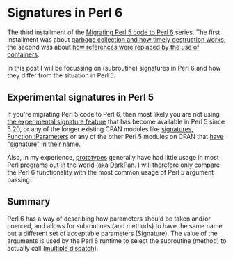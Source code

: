 Signatures in Perl 6
====================

The third installment of the
[Migrating Perl 5 code to Perl 6](5to6-introduction.md) series.  The first
installment was about
[garbage collection and how timely destruction works](5to6-finalizing.md),
the second was about
[how references were replaced by the use of containers](5to6-containers.md).

In this post I will be focussing on (subroutine) signatures in Perl 6
and how they differ from the situation in Perl 5.

Experimental signatures in Perl 5
---------------------------------
If you're migrating Perl 5 code to Perl 6, then most likely you are not
using [the experimental signature feature](https://metacpan.org/pod/distribution/perl/pod/perlsub.pod#Signatures) that has become available in Perl 5 since
5.20, or any of the longer existing CPAN modules like
[signatures](https://metacpan.org/pod/signatures),
[Function::Parameters](https://metacpan.org/pod/Function::Parameters) or
any of the other Perl 5 modules on CPAN that
[have "signature" in their name](https://metacpan.org/search?q=signature).

Also, in my experience,
[prototypes](https://metacpan.org/pod/perlsub#Prototypes) generally have had
little usage in most Perl programs out in the world (aka
[DarkPan](http://modernperlbooks.com/mt/2009/02/the-darkpan-dependency-management-and-support-problem.html).
I will therefore only compare the Perl 6 functionality with the most common
usage of Perl 5 argument passing.

Summary
-------
Perl 6 has a way of describing how parameters should be taken and/or coerced,
and allows for subroutines (and methods) to have the same name but a different
set of acceptable parameters (Signature).  The value of the arguments is used
by the Perl 6 runtime to select the subroutine (method) to actually call
([multiple dispatch](https://en.wikipedia.org/wiki/Multiple_dispatch)).
